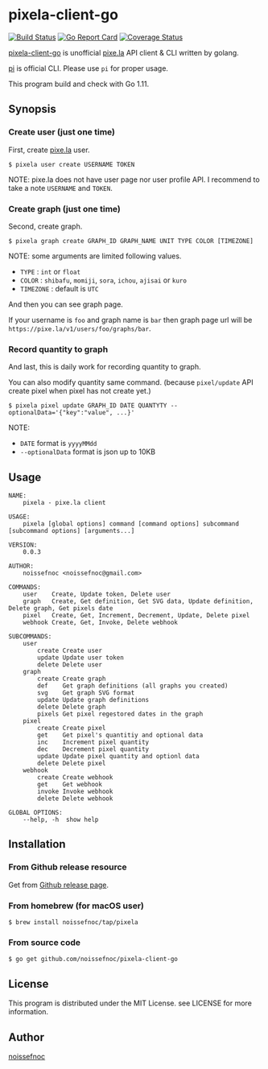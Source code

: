 # pixela-client-go

[![Build Status](https://travis-ci.org/noissefnoc/pixela-client-go.svg?branch=master)](https://travis-ci.org/noissefnoc/pixela-client-go)
[![Go Report Card](https://goreportcard.com/badge/github.com/noissefnoc/pixela-client-go)](https://goreportcard.com/report/github.com/noissefnoc/pixela-client-go)
[![Coverage Status](https://coveralls.io/repos/github/noissefnoc/pixela-client-go/badge.svg?branch=master)](https://coveralls.io/github/noissefnoc/pixela-client-go?branch=master)

[pixela-client-go](https://github.com/noissefnoc/pixela-client-go) is unofficial [pixe.la](https://pixe.la) API client & CLI written by golang.

[pi](https://github.com/a-know/pi) is official CLI. Please use `pi` for proper usage.

This program build and check with Go 1.11.


## Synopsis

### Create user (just one time)

First, create [pixe.la](https://pixe.la) user.

```
$ pixela user create USERNAME TOKEN
```

NOTE: pixe.la does not have user page nor user profile API. I recommend to take a note `USERNAME` and `TOKEN`.


### Create graph (just one time)

Second, create graph.

```
$ pixela graph create GRAPH_ID GRAPH_NAME UNIT TYPE COLOR [TIMEZONE]
```

NOTE: some arguments are limited following values.

* `TYPE` : `int` or `float`
* `COLOR` : `shibafu`, `momiji`, `sora`, `ichou`, `ajisai` or `kuro`
* `TIMEZONE` : default is `UTC`

And then you can see graph page.

If your username is `foo` and graph name is `bar` then graph page url will be `https://pixe.la/v1/users/foo/graphs/bar`.


### Record quantity to graph

And last, this is daily work for recording quantity to graph.

You can also modify quantity same command. (because `pixel/update` API create pixel when pixel has not create yet.)

```
$ pixela pixel update GRAPH_ID DATE QUANTYTY --optionalData='{"key":"value", ...}'
```

NOTE:

* `DATE` format is `yyyyMMdd`
* `--optionalData` format is json up to 10KB


## Usage



```
NAME:
    pixela - pixe.la client

USAGE:
    pixela [global options] command [command options] subcommand [subcommand options] [arguments...]

VERSION:
    0.0.3
    
AUTHOR:
    noissefnoc <noissefnoc@gmail.com>
    
COMMANDS:
    user    Create, Update token, Delete user
    graph   Create, Get definition, Get SVG data, Update definition, Delete graph, Get pixels date
    pixel   Create, Get, Increment, Decrement, Update, Delete pixel
    webhook Create, Get, Invoke, Delete webhook

SUBCOMMANDS:
    user
        create Create user
        update Update user token
        delete Delete user
    graph
        create Create graph
        def    Get graph definitions (all graphs you created)
        svg    Get graph SVG format
        update Update graph definitions
        delete Delete graph
        pixels Get pixel regestored dates in the graph
    pixel
        create Create pixel
        get    Get pixel's quantitiy and optional data
        inc    Increment pixel quantity
        dec    Decrement pixel quantity
        update Update pixel quantity and optionl data
        delete Delete pixel
    webhook
        create Create webhook
        get    Get webhook
        invoke Invoke webhook
        delete Delete webhook

GLOBAL OPTIONS:
    --help, -h  show help
```


## Installation

### From Github release resource

Get from [Github release page](https://github.com/noissefnoc/pixela-client-go/releases).

### From homebrew (for macOS user)

```
$ brew install noissefnoc/tap/pixela
```

### From source code

```
$ go get github.com/noissefnoc/pixela-client-go
```


## License

This program is distributed under the MIT License. see LICENSE for more information.


## Author

[noissefnoc](noissefnoc@gmail.com)
